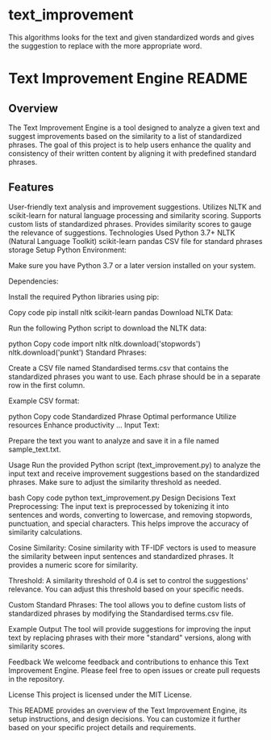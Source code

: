 # text_improvement
This algorithms looks for the text and given standardized words and gives the suggestion to replace with the more appropriate word.

# Text Improvement Engine README
## Overview
The Text Improvement Engine is a tool designed to analyze a given text and suggest improvements based on the similarity to a list of standardized phrases. The goal of this project is to help users enhance the quality and consistency of their written content by aligning it with predefined standard phrases.

## Features
User-friendly text analysis and improvement suggestions.
Utilizes NLTK and scikit-learn for natural language processing and similarity scoring.
Supports custom lists of standardized phrases.
Provides similarity scores to gauge the relevance of suggestions.
Technologies Used
Python 3.7+
NLTK (Natural Language Toolkit)
scikit-learn
pandas
CSV file for standard phrases storage
Setup
Python Environment:

Make sure you have Python 3.7 or a later version installed on your system.

Dependencies:

Install the required Python libraries using pip:

Copy code
pip install nltk scikit-learn pandas
Download NLTK Data:

Run the following Python script to download the NLTK data:

python
Copy code
import nltk
nltk.download('stopwords')
nltk.download('punkt')
Standard Phrases:

Create a CSV file named Standardised terms.csv that contains the standardized phrases you want to use. Each phrase should be in a separate row in the first column.

Example CSV format:

python
Copy code
Standardized Phrase
Optimal performance
Utilize resources
Enhance productivity
...
Input Text:

Prepare the text you want to analyze and save it in a file named sample_text.txt.

Usage
Run the provided Python script (text_improvement.py) to analyze the input text and receive improvement suggestions based on the standardized phrases. Make sure to adjust the similarity threshold as needed.

bash
Copy code
python text_improvement.py
Design Decisions
Text Preprocessing: The input text is preprocessed by tokenizing it into sentences and words, converting to lowercase, and removing stopwords, punctuation, and special characters. This helps improve the accuracy of similarity calculations.

Cosine Similarity: Cosine similarity with TF-IDF vectors is used to measure the similarity between input sentences and standardized phrases. It provides a numeric score for similarity.

Threshold: A similarity threshold of 0.4 is set to control the suggestions' relevance. You can adjust this threshold based on your specific needs.

Custom Standard Phrases: The tool allows you to define custom lists of standardized phrases by modifying the Standardised terms.csv file.

Example Output
The tool will provide suggestions for improving the input text by replacing phrases with their more "standard" versions, along with similarity scores.

Feedback
We welcome feedback and contributions to enhance this Text Improvement Engine. Please feel free to open issues or create pull requests in the repository.

License
This project is licensed under the MIT License.

This README provides an overview of the Text Improvement Engine, its setup instructions, and design decisions. You can customize it further based on your specific project details and requirements.